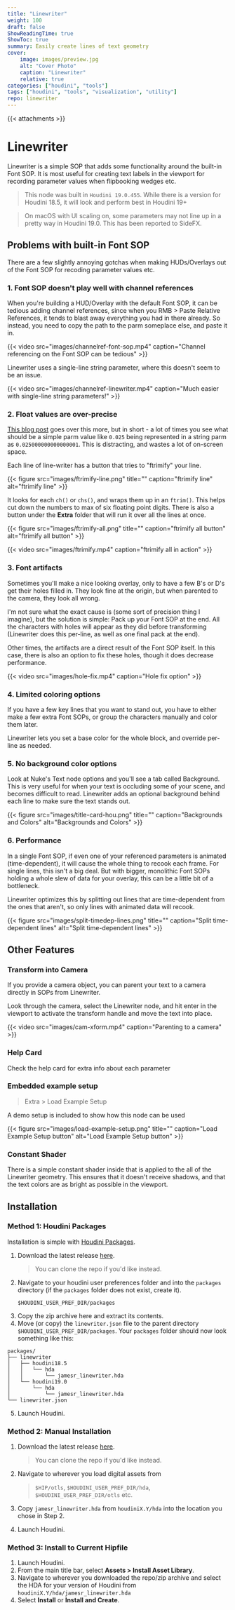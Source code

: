 ```yaml
---
title: "Linewriter"
weight: 100
draft: false
ShowReadingTime: true
ShowToc: true
summary: Easily create lines of text geometry
cover:
    image: images/preview.jpg
    alt: "Cover Photo"
    caption: "Linewriter"
    relative: true
categories: ["houdini", "tools"]
tags: ["houdini", "tools", "visualization", "utility"]
repo: linewriter
---
```


{{< attachments >}}

# Linewriter

Linewriter is a simple SOP that adds some functionality around the built-in Font SOP. It is most useful for creating text labels in the viewport for recording parameter values when flipbooking wedges etc.

> This node was built in `Houdini 19.0.455`. While there is a version for
> Houdini 18.5, it will look and perform best in Houdini 19+

> On macOS with UI scaling on, some parameters may not line up in a pretty way in
> Houdini 19.0. This has been reported to SideFX.

## Problems with built-in Font SOP

There are a few slightly annoying gotchas when making HUDs/Overlays out of the Font SOP for recoding parameter values etc.

### 1. Font SOP doesn't play well with channel references

When you're building a HUD/Overlay with the default Font SOP, it can be tedious adding channel references, since when you RMB > Paste Relative References, it tends to blast away everything you had in there already. So instead, you need to copy the path to the parm someplace else, and paste it in.

{{< video src="images/channelref-font-sop.mp4" caption="Channel referencing on the Font SOP can be tedious" >}}

Linewriter uses a single-line string parameter, where this doesn't seem to be an issue.

{{< video src="images/channelref-linewriter.mp4" caption="Much easier with single-line string parameters!" >}}

### 2. Float values are over-precise

[This blog post](https://www.jamesrobinsonvfx.com/tips/2021/08/19/ftrim-function/)
goes over this more, but in short - a lot of times you see what should be a simple parm value like `0.025` being represented in a string parm as `0.025000000000000001`. This is distracting, and wastes a lot of on-screen space.

Each line of line-writer has a button that tries to "ftrimify" your line.

{{< figure src="images/ftrimify-line.png" title="" caption="ftrimify line" alt="ftrimify line" >}}

It looks for each `ch()` or `chs()`, and wraps them up in an `ftrim()`. This helps cut down the numbers to max of six floating point digits. There is also a button under the **Extra** folder that will run it over all the lines at once.

{{< figure src="images/ftrimify-all.png" title="" caption="ftrimify all button" alt="ftrimify all button" >}}

{{< video src="images/ftrimify.mp4" caption="ftrimify all in action" >}}

### 3. Font artifacts

Sometimes you'll make a nice looking overlay, only to have a few B's or D's get their holes filled in. They look fine at the origin, but when parented to the camera, they look all wrong.

I'm not sure what the exact cause is (some sort of precision thing I imagine),
but the solution is simple: Pack up your Font SOP at the end. All the characters with holes will appear as they did before transforming (Linewriter does this per-line, as well as one final pack at the end).

Other times, the artifacts are a direct result of the Font SOP itself. In this case, there is also an option to fix these holes, though it does decrease performance.

{{< video src="images/hole-fix.mp4" caption="Hole fix option" >}}

### 4. Limited coloring options

If you have a few key lines that you want to stand out, you have to either make a few extra Font SOPs, or group the characters manually and color them later.

Linewriter lets you set a base color for the whole block, and override per-line as needed.

### 5. No background color options

Look at Nuke's Text node options and you'll see a tab called Background. This is very useful for when your text is occluding some of your scene, and becomes difficult to read. Linewriter adds an optional background behind each line to make sure the text stands out.

{{< figure src="images/title-card-hou.png" title="" caption="Backgrounds and Colors" alt="Backgrounds and Colors" >}}

### 6. Performance

In a single Font SOP, if even one of your referenced parameters is animated
(time-dependent), it will cause the whole thing to recook each frame. For single lines, this isn't a big deal. But with bigger, monolithic Font SOPs holding a whole slew of data for your overlay, this can be a little bit of a bottleneck.

Linewriter optimizes this by splitting out lines that are time-dependent from the ones that aren't, so only lines with animated data will recook.

{{< figure src="images/split-timedep-lines.png" title="" caption="Split time-dependent lines" alt="Split time-dependent lines" >}}

## Other Features

### Transform into Camera

If you provide a camera object, you can parent your text to a camera directly in SOPs from Linewriter.

Look through the camera, select the Linewriter node, and hit enter in the viewport to activate the transform handle and move the text into place.

{{< video src="images/cam-xform.mp4" caption="Parenting to a camera" >}}

### Help Card

Check the help card for extra info about each parameter

###  Embedded example setup

> Extra > Load Example Setup

A demo setup is included to show how this node can be used

{{< figure src="images/load-example-setup.png" title="" caption="Load Example Setup button" alt="Load Example Setup button" >}}

### Constant Shader

There is a simple constant shader inside that is applied to the all of the Linewriter geometry. This ensures that it doesn't receive shadows, and that the text colors are as bright as possible in the viewport.

## Installation

### Method 1: Houdini Packages

Installation is simple with [Houdini Packages](https://www.sidefx.com/docs/houdini/ref/plugins.html).

1. Download the latest release [here](https://github.com/jamesrobinsonvfx/linewriter/releases/latest/download/linewriter.zip).
   > You can clone the repo if you'd like instead.
2. Navigate to your houdini user preferences folder and into the `packages`
   directory (if the `packages` folder does not exist, create it).
   ```
   $HOUDINI_USER_PREF_DIR/packages
   ```
3. Copy the zip archive here and extract its contents.
4. Move (or copy) the `linewriter.json` file to the parent directory
   `$HOUDINI_USER_PREF_DIR/packages`. Your `packages` folder should now look
   something like this:

```
packages/
├── linewriter
│   ├── houdini18.5
│   │   └── hda
│   │       └── jamesr_linewriter.hda
│   └── houdini19.0
│       └── hda
│           └── jamesr_linewriter.hda
└── linewriter.json
```

5. Launch Houdini.

### Method 2: Manual Installation

1. Download the latest release [here](https://github.com/jamesrobinsonvfx/linewriter/releases/latest/download/linewriter.zip).
   > You can clone the repo if you'd like instead.
2. Navigate to wherever you load digital assets from
    > `$HIP/otls`, `$HOUDINI_USER_PREF_DIR/hda`, `$HOUDINI_USER_PREF_DIR/otls` etc.
3. Copy `jamesr_linewriter.hda` from `houdiniX.Y/hda` into the location you chose in Step 2.

4. Launch Houdini.

### Method 3: Install to Current Hipfile

1. Launch Houdini.
2. From the main title bar, select **Assets > Install Asset Library**.
3. Navigate to wherever you downloaded the repo/zip archive and select the HDA for your version of Houdini from `houdiniX.Y/hda/jamesr_linewriter.hda`
4. Select **Install** or **Install and Create**.